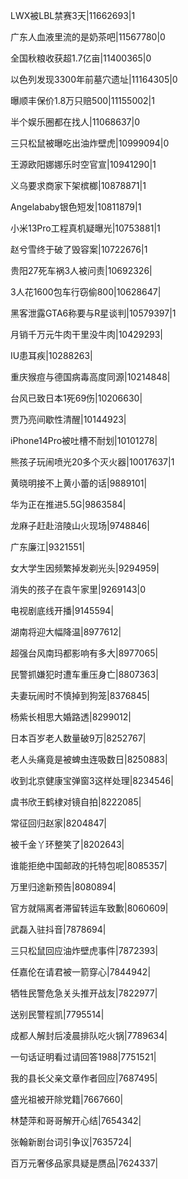 LWX被LBL禁赛3天|11662693|1

广东人血液里流的是奶茶吧|11567780|0

全国秋粮收获超1.7亿亩|11400365|0

以色列发现3300年前墓穴遗址|11164305|0

曝顺丰保价1.8万只赔500|11155002|1

半个娱乐圈都在找人|11068637|0

三只松鼠被曝吃出油炸壁虎|10999094|0

王源欧阳娜娜乐时空官宣|10941290|1

义乌要求商家下架槟榔|10878871|1

Angelababy银色短发|10811879|1

小米13Pro工程真机疑曝光|10753881|1

赵兮雪终于破了毁容案|10722676|1

贵阳27死车祸3人被问责|10692326|

3人花1600包车行窃偷800|10628647|

黑客泄露GTA6称要与R星谈判|10579397|1

月销千万元牛肉干里没牛肉|10429293|

IU患耳疾|10288263|

重庆猴痘与德国病毒高度同源|10214848|

台风已致日本1死69伤|10206630|

贾乃亮间歇性清醒|10144923|

iPhone14Pro被吐槽不耐划|10101278|

熊孩子玩闹喷光20多个灭火器|10017637|1

黄晓明接不上黄小蕾的话|9889101|

华为正在推进5.5G|9863584|

龙麻子赶赴涪陵山火现场|9748846|

广东廉江|9321551|

女大学生因频繁掉发剃光头|9294959|

消失的孩子在袁午家里|9269143|0

电视剧底线开播|9145594|

湖南将迎大幅降温|8977612|

超强台风南玛都影响有多大|8977065|

民警抓嫌犯时遭车重压身亡|8807363|

夫妻玩闹时不慎掉到狗笼|8376845|

杨紫长相思大婚路透|8299012|

日本百岁老人数量破9万|8252767|

老人头痛竟是被蜱虫连吸数日|8250883|

收到北京健康宝弹窗3这样处理|8234546|

虞书欣王鹤棣对镜自拍|8222085|

常征回归赵家|8204847|

被千金丫环整笑了|8202643|

谁能拒绝中国邮政的托特包呢|8085357|

万里归途新预告|8080894|

官方就隔离者滞留转运车致歉|8060609|

武磊入驻抖音|7878694|

三只松鼠回应油炸壁虎事件|7872393|

任嘉伦在请君被一箭穿心|7844942|

牺牲民警危急关头推开战友|7822977|

送别民警程凯|7795514|

成都人解封后凌晨排队吃火锅|7789634|

一句话证明看过请回答1988|7751521|

我的县长父亲文章作者回应|7687495|

盛光祖被开除党籍|7667660|

林楚萍和哥哥解开心结|7654342|

张翰新剧台词引争议|7635724|

百万元奢侈品家具疑是赝品|7624337|

